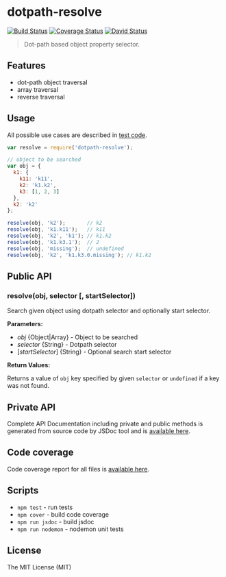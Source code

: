 # dotpath-resolve

[![Build Status](https://travis-ci.org/tsertkov/dotpath-resolve.svg?branch=master)](https://travis-ci.org/tsertkov/dotpath-resolve)
[![Coverage Status](https://img.shields.io/coveralls/tsertkov/dotpath-resolve.svg)](https://coveralls.io/r/tsertkov/dotpath-resolve?branch=master)
[![David Status](https://david-dm.org/tsertkov/dotpath-resolve.png)](https://david-dm.org/tsertkov/dotpath-resolve)

> Dot-path based object property selector.

## Features

- dot-path object traversal
- array traversal
- reverse traversal

## Usage

All possible use cases are described in [test code](https://github.com/tsertkov/dotpath-resolve/blob/master/test/resolve.js).

```javascript
var resolve = require('dotpath-resolve');

// object to be searched
var obj = {
  k1: {
    k11: 'k11',
    k2: 'k1.k2',
    k3: [1, 2, 3]
  },
  k2: 'k2'
};

resolve(obj, 'k2');       // k2
resolve(obj, 'k1.k11');   // k11
resolve(obj, 'k2', 'k1'); // k1.k2
resolve(obj, 'k1.k3.1');  // 2
resolve(obj, 'missing');  // undefined
resolve(obj, 'k2', 'k1.k3.0.missing'); // k1.k2
```

## Public API

### resolve(obj, selector [, startSelector])

Search given object using dotpath selector and optionally start selector.

**Parameters:**

- *obj* {Object|Array} - Object to be searched
- *selector* {String} - Dotpath selector
- [*startSelector*] {String} - Optional search start selector

**Return Values:**

Returns a value of `obj` key specified by given `selector` or `undefined` if a key was not found.

## Private API

Complete API Documentation including private and public methods is generated from source code by JSDoc tool and is [available here](https://s3.eu-central-1.amazonaws.com/tsertkov-artifacts/dotpath-resolve/master/jsdoc/index.html).

## Code coverage

Code coverage report for all files is [available here](https://s3.eu-central-1.amazonaws.com/tsertkov-artifacts/dotpath-resolve/master/coverage/lcov-report/index.html).

## Scripts

- `npm test` - run tests
- `npm cover` - build code coverage
- `npm run jsdoc` - build jsdoc
- `npm run nodemon` - nodemon unit tests

## License

The MIT License (MIT)
